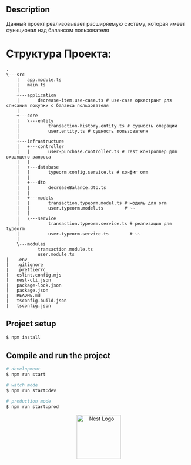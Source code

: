 
## Description

Данный проект реализовывает расширяемую систему, которая имеет функционал над балансом пользователя
# Структура Проекта:
```
.
\---src
    |   app.module.ts
    |   main.ts
    |   
    +---application
    |       decrease-item.use-case.ts # use-case оркестрант для списания покупки с баланса пользователя
    |       
    +---core
    |   \---entity
    |           transaction-history.entity.ts # сущность операции
    |           user.entity.ts # сущность пользователя
    |           
    +---infrastructure
    |   +---controller
    |   |       user-purchase.controller.ts # rest контроллер для входящего запроса
    |   |       
    |   +---database
    |   |       typeorm.config.service.ts # конфиг orm
    |   |       
    |   +---dto
    |   |       decreaseBalance.dto.ts
    |   |       
    |   +---models
    |   |       transaction.typeorm.model.ts # модель для orm
    |   |       user.typeorm.model.ts        # ~~
    |   |       
    |   \---service
    |           transaction.typeorm.service.ts # реализация для typeorm
    |           user.typeorm.service.ts        # ~~
    |           
    \---modules
            transaction.module.ts
            user.module.ts
|   .env
|   .gitignore
|   .prettierrc
|   eslint.config.mjs
|   nest-cli.json
|   package-lock.json
|   package.json
|   README.md
|   tsconfig.build.json
|   tsconfig.json
```
## Project setup

```bash
$ npm install
```

## Compile and run the project

```bash
# development
$ npm run start

# watch mode
$ npm run start:dev

# production mode
$ npm run start:prod
```

<p align="center">
  <a href="http://nestjs.com/" target="blank"><img src="https://nestjs.com/img/logo-small.svg" width="120" alt="Nest Logo" /></a>
</p>

[circleci-image]: https://img.shields.io/circleci/build/github/nestjs/nest/master?token=abc123def456
[circleci-url]: https://circleci.com/gh/nestjs/nest


